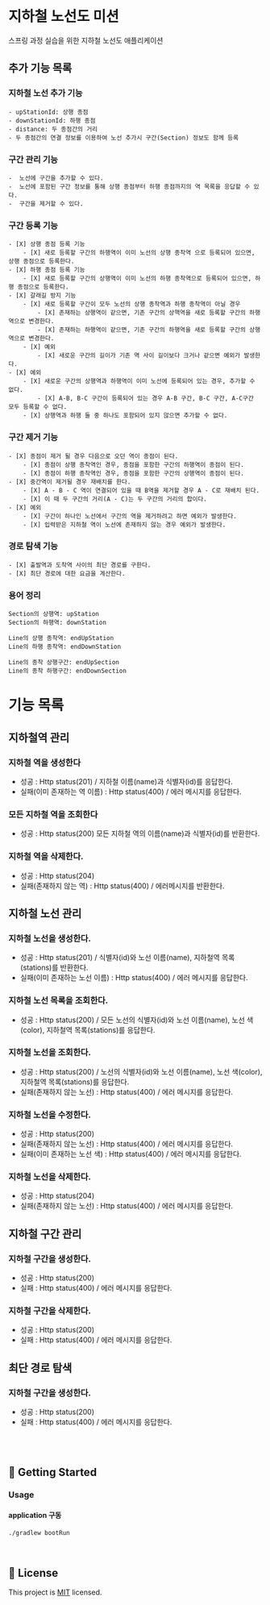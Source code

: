 # 지하철 노선도 미션

스프링 과정 실습을 위한 지하철 노선도 애플리케이션

## 추가 기능 목록

### 지하철 노선 추가 기능

    - upStationId: 상행 종점
    - downStationId: 하행 종점
    - distance: 두 종점간의 거리
    - 두 종점간의 연결 정보를 이용하여 노선 추가시 구간(Section) 정보도 함께 등록

### 구간 관리 기능

    -  노선에 구간을 추가할 수 있다.
    -  노선에 포함된 구간 정보를 통해 상행 종점부터 하행 종점까지의 역 목록을 응답할 수 있다.
    -  구간을 제거할 수 있다.

### 구간 등록 기능

    - [X] 상행 종점 등록 기능
        - [X] 새로 등록할 구간의 하행역이 이미 노선의 상행 종착역 으로 등록되어 있으면, 상행 종점으로 등록한다.
    - [X] 하행 종점 등록 기능
        - [X] 새로 등록할 구간의 상행역이 이미 노선의 하행 종착역으로 등록되어 있으면, 하행 종점으로 등록한다.
    - [X] 갈래길 방지 기능
        - [X] 새로 등록할 구간이 모두 노선의 상행 종착역과 하행 종착역이 아닐 경우
            - [X] 존재하는 상행역이 같으면, 기존 구간의 상핵역을 새로 등록할 구간의 하행역으로 변경한다.
            - [X] 존재하는 하행역이 같으면, 기존 구간의 하행역을 새로 등록할 구간의 상행역으로 변경한다.
        - [X] 예외
            - [X] 새로운 구간의 길이가 기존 역 사이 길이보다 크거나 같으면 예외가 발생한다.
    - [X] 예외
        - [X] 새로운 구간의 상행역과 하행역이 이미 노선에 등록되어 있는 경우, 추가할 수 없다. 
            - [X] A-B, B-C 구간이 등록되어 있는 경우 A-B 구간, B-C 구간, A-C구간 모두 등록할 수 없다.
        - [X] 상행역과 하행 둘 중 하나도 포함되어 있지 않으면 추가할 수 없다.

### 구간 제거 기능

    - [X] 종점이 제거 될 경우 다음으로 오던 역이 종점이 된다.
        - [X] 종점이 상행 종착역인 경우, 종점을 포함한 구간의 하행역이 종점이 된다. 
        - [X] 종점이 하행 종착역인 경우, 종점을 포함한 구간의 상행역이 종점이 된다.
    - [X] 중간역이 제거될 경우 재배치를 한다.
        - [X] A - B - C 역이 연결되어 있을 때 B역을 제거할 경우 A - C로 재배치 된다.
        - [X] 이 때 두 구간의 거리(A - C)는 두 구간의 거리의 합이다. 
    - [X] 예외
        - [X] 구간이 하나인 노선에서 구간의 역을 제거하려고 하면 예외가 발생한다.
        - [X] 입력받은 지하철 역이 노선에 존재하지 않는 경우 예외가 발생한다.

### 경로 탐색 기능

    - [X] 출발역과 도착역 사이의 최단 경로를 구한다. 
    - [X] 최단 경로에 대한 요금을 계산한다.  

### 용어 정리

```
Section의 상행역: upStation
Section의 하행역: downStation

Line의 상행 종착역: endUpStation
Line의 하행 종착역: endDownStation

Line의 종착 상행구간: endUpSection
Line의 종착 하행구간: endDownSection
```

# 기능 목록

## 지하철역 관리

### 지하철 역을 생성한다

- 성공 : Http status(201) / 지하철 이름(name)과 식별자(id)를 응답한다.
- 실패(이미 존재하는 역 이름) : Http status(400) / 에러 메시지를 응답한다.

### 모든 지하철 역을 조회한다

- 성공 : Http status(200) 모든 지하철 역의 이름(name)과 식별자(id)를 반환한다.

### 지하철 역을 삭제한다.

- 성공 : Http status(204)
- 실패(존재하지 않는 역) : Http status(400) / 에러메시지를 반환한다.

## 지하철 노선 관리

### 지하철 노선을 생성한다.

- 성공 : Http status(201) / 식별자(id)와 노선 이름(name), 지하철역 목록(stations)를 반환한다.
- 실패(이미 존재하는 노선 이름) : Http status(400) / 에러 메시지를 응답한다.

### 지하철 노선 목록을 조회한다.

- 성공 : Http status(200) / 모든 노선의 식별자(id)와 노선 이름(name), 노선 색(color), 지하철역 목록(stations)를 응답한다.

### 지하철 노선을 조회한다.

- 성공 : Http status(200) / 노선의 식별자(id)와 노선 이름(name), 노선 색(color), 지하철역 목록(stations)를 응답한다.
- 실패(존재하지 않는 노선) : Http status(400) / 에러 메시지를 응답한다.

### 지하철 노선을 수정한다.

- 성공 : Http status(200)
- 실패(존재하지 않는 노선) : Http status(400) / 에러 메시지를 응답한다.
- 실패(이미 존재하는 노선 색) : Http status(400) / 에러 메시지를 응답한다.

### 지하철 노선을 삭제한다.

- 성공 : Http status(204)
- 실패(존재하지 않는 노선) : Http status(400) / 에러 메시지를 응답한다.

## 지하철 구간 관리

### 지하철 구간을 생성한다.

- 성공 : Http status(200)
- 실패 : Http status(400) / 에러 메시지를 응답한다.

### 지하철 구간을 삭제한다.

- 성공 : Http status(200)
- 실패 : Http status(400) / 에러 메시지를 응답한다.

## 최단 경로 탐색

### 지하철 구간을 생성한다.

- 성공 : Http status(200)
- 실패 : Http status(400) / 에러 메시지를 응답한다.

<br>


<br>

## 🚀 Getting Started

### Usage

#### application 구동

```
./gradlew bootRun
```

<br>

## 📝 License

This project is [MIT](https://github.com/woowacourse/atdd-subway-map/blob/master/LICENSE) licensed.
